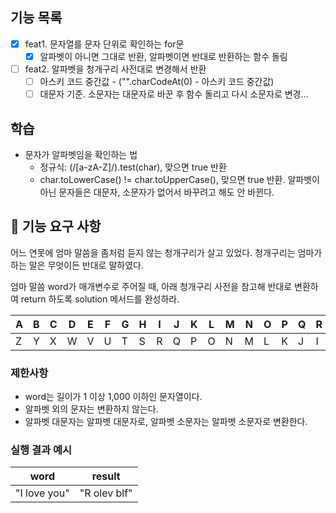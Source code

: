 ## 기능 목록

- [x] feat1. 문자열를 문자 단위로 확인하는 for문
  - [x] 알파벳이 아니면 그대로 반환, 알파벳이면 반대로 반환하는 함수 돌림
- [ ] feat2. 알파벳을 청개구리 사전대로 변경해서 반환
  - [ ] 아스키 코드 중간값 - ("".charCodeAt(0) - 아스키 코드 중간값)
  - [ ] 대문자 기준. 소문자는 대문자로 바꾼 후 함수 돌리고 다시 소문자로 변경...

## 학습

- 문자가 알파벳임을 확인하는 법
  - 정규식: (/[a-zA-Z]/).test(char), 맞으면 true 반환
  - char.toLowerCase() != char.toUpperCase(), 맞으면 true 반환. 알파벳이 아닌 문자들은 대문자, 소문자가 없어서 바꾸려고 해도 안 바뀐다.

## 🚀 기능 요구 사항

어느 연못에 엄마 말씀을 좀처럼 듣지 않는 청개구리가 살고 있었다. 청개구리는 엄마가 하는 말은 무엇이든 반대로 말하였다.

엄마 말씀 word가 매개변수로 주어질 때, 아래 청개구리 사전을 참고해 반대로 변환하여 return 하도록 solution 메서드를 완성하라.

| A   | B   | C   | D   | E   | F   | G   | H   | I   | J   | K   | L   | M   | N   | O   | P   | Q   | R   | S   | T   | U   | V   | W   | X   | Y   | Z   |
| --- | --- | --- | --- | --- | --- | --- | --- | --- | --- | --- | --- | --- | --- | --- | --- | --- | --- | --- | --- | --- | --- | --- | --- | --- | --- |
| Z   | Y   | X   | W   | V   | U   | T   | S   | R   | Q   | P   | O   | N   | M   | L   | K   | J   | I   | H   | G   | F   | E   | D   | C   | B   | A   |

### 제한사항

- word는 길이가 1 이상 1,000 이하인 문자열이다.
- 알파벳 외의 문자는 변환하지 않는다.
- 알파벳 대문자는 알파벳 대문자로, 알파벳 소문자는 알파벳 소문자로 변환한다.

### 실행 결과 예시

| word         | result       |
| ------------ | ------------ |
| "I love you" | "R olev blf" |
